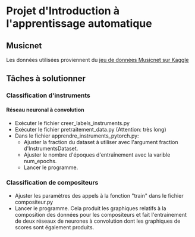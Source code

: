 # Projet d'Introduction à l'apprentissage automatique
## Musicnet

Les données utilisées proviennent du [jeu de données Musicnet sur Kaggle](https://www.kaggle.com/imsparsh/musicnet-dataset)

## Tâches à solutionner

### Classification d'instruments

#### Réseau neuronal à convolution
- Exécuter le fichier creer_labels_instruments.py
- Exécuter le fichier pretraitement_data.py (Attention: très long)
- Dans le fichier apprendre_instruments_pytorch.py:
  - Ajuster la fraction du dataset à utiliser avec l'argument fraction d'InstrumentsDataset.
  - Ajuster le nombre d'époques d'entraînement avec la varible num_epochs.
  - Lancer le programme.

### Classification de compositeurs
- Ajuster les paramètres des appels à la fonction "train" dans le fichier compositeur.py
- Lancer le programme. Cela produit les graphiques relatifs à la composition des données pour les compositeurs et fait l'entrainement de deux réseaux de neurones à convolution dont les graphiques de scores sont également produits. 
